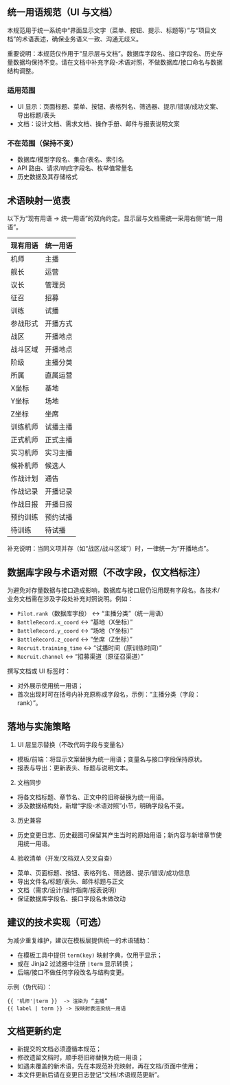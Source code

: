 ## 统一用语规范（UI 与文档）

本规范用于统一系统中“界面显示文字（菜单、按钮、提示、标题等）”与“项目文档”的术语表述，确保业务语义一致、沟通无歧义。

重要说明：本规范仅作用于“显示层与文档”。数据库字段名、接口字段名、历史存量数据均保持不变。请在文档中补充字段-术语对照，不做数据库/接口命名与数据结构调整。

### 适用范围
- UI 显示：页面标题、菜单、按钮、表格列名、筛选器、提示/错误/成功文案、导出标题/表头
- 文档：设计文档、需求文档、操作手册、邮件与报表说明文案

### 不在范围（保持不变）
- 数据库/模型字段名、集合/表名、索引名
- API 路由、请求/响应字段名、枚举值常量名
- 历史数据及其存储格式

## 术语映射一览表

以下为“现有用语 → 统一用语”的双向约定。显示层与文档需统一采用右侧“统一用语”。

| 现有用语 | 统一用语 |
| --- | --- |
| 机师 | 主播 |
| 舰长 | 运营 |
| 议长 | 管理员 |
| 征召 | 招募 |
| 训练 | 试播 |
| 参战形式 | 开播方式 |
| 战区 | 开播地点 |
| 战斗区域 | 开播地点 |
| 阶级 | 主播分类 |
| 所属 | 直属运营 |
| X坐标 | 基地 |
| Y坐标 | 场地 |
| Z坐标 | 坐席 |
| 训练机师 | 试播主播 |
| 正式机师 | 正式主播 |
| 实习机师 | 实习主播 |
| 候补机师 | 候选人 |
| 作战计划 | 通告 |
| 作战记录 | 开播记录 |
| 作战日报 | 开播日报 |
| 预约训练 | 预约试播 |
| 待训练 | 待试播 |

补充说明：当同义项并存（如“战区/战斗区域”）时，一律统一为“开播地点”。

## 数据库字段与术语对照（不改字段，仅文档标注）

为避免对存量数据与接口造成影响，数据库与接口层仍沿用既有字段名。各技术/业务文档需在涉及字段处补充对照说明。例如：

- `Pilot.rank`（数据库字段） ↔ “主播分类”（统一用语）
- `BattleRecord.x_coord` ↔ “基地（X坐标）”
- `BattleRecord.y_coord` ↔ “场地（Y坐标）”
- `BattleRecord.z_coord` ↔ “坐席（Z坐标）”
- `Recruit.training_time` ↔ “试播时间（原训练时间）”
- `Recruit.channel` ↔ “招募渠道（原征召渠道）”

撰写文档或 UI 标签时：
- 对外展示使用统一用语；
- 首次出现时可在括号内补充原称或字段名，示例：“主播分类（字段：rank）”。

## 落地与实施策略

1) UI 层显示替换（不改代码字段与变量名）
- 模板/前端：将显示文案替换为统一用语；变量名与接口字段保持原状。
- 报表与导出：更新表头、标题与说明文本。

2) 文档同步
- 将各文档标题、章节名、正文中的旧称替换为统一用语。
- 涉及数据结构处，新增“字段-术语对照”小节，明确字段名不变。

3) 历史兼容
- 历史变更日志、历史截图可保留其产生当时的原始用语；新内容与新增章节使用统一用语。

4) 验收清单（开发/文档双人交叉自查）
- 菜单、页面标题、按钮、表格列名、筛选器、提示/错误/成功信息
- 导出文件名/标题/表头、邮件标题与正文
- 文档（需求/设计/操作指南/报表说明）
- 保证数据库字段名、接口字段名未做改动

## 建议的技术实现（可选）

为减少重复维护，建议在模板层提供统一的术语辅助：
- 在模板工具中提供 `term(key)` 映射字典，仅用于显示；
- 或在 Jinja2 过滤器中注册 `|term` 显示转换；
- 后端/接口不做任何字段改名与结构变更。

示例（伪代码）：

```text
{{ '机师'|term }}  -> 渲染为 “主播”
{{ label | term }} -> 按映射表渲染统一用语
```

## 文档更新约定

- 新提交的文档必须遵循本规范；
- 修改遗留文档时，顺手将旧称替换为统一用语；
- 如遇未覆盖的新术语，先在本规范补充映射，再在文档/页面中使用；
- 本文件更新后请在变更日志登记“文档/术语规范更新”。


